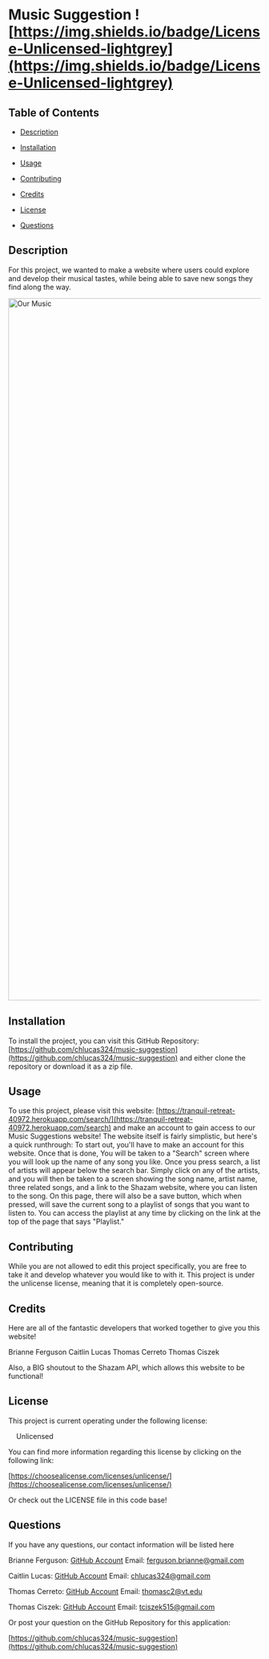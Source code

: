 # Music Suggestion ![https://img.shields.io/badge/License-Unlicensed-lightgrey](https://img.shields.io/badge/License-Unlicensed-lightgrey)

## Table of Contents

- [Description](#description)

- [Installation](#installation)

- [Usage](#usage)

- [Contributing](#contributing)

- [Credits](#credits)

- [License](#license)

- [Questions](#questions)


## Description

For this project, we wanted to make a website where users could explore and develop their musical tastes, while being able to save new songs they find along the way.

<img width="1399" alt="Our Music" src="https://user-images.githubusercontent.com/91441453/173255482-4f7d6c5f-5bb5-4c6c-9025-883bdc81828a.png">


## Installation

To install the project, you can visit this GitHub Repository: [https://github.com/chlucas324/music-suggestion](https://github.com/chlucas324/music-suggestion) and either clone the repository or download it as a zip file.


## Usage

To use this project, please visit this website: [https://tranquil-retreat-40972.herokuapp.com/search/](https://tranquil-retreat-40972.herokuapp.com/search) and make an account to gain access to our Music Suggestions website! The website itself is fairly simplistic, but here's a quick runthrough:
To start out, you'll have to make an account for this website. Once that is done, You will be taken to a "Search" screen where you will look up the name of any song you like. Once you press search, a list of artists will appear below the search bar. Simply click on any of the artists, and you will then be taken to a screen showing the song name, artist name, three related songs, and a link to the Shazam website, where you can listen to the song. On this page, there will also be a save button, which when pressed, will save the current song to a playlist of songs that you want to listen to. You can access the playlist at any time by clicking on the link at the top of the page that says "Playlist."


## Contributing

While you are not allowed to edit this project specifically, you are free to take it and develop whatever you would like to with it. This project is under the unlicense license, meaning that it is completely open-source.


## Credits

Here are all of the fantastic developers that worked together to give you this website!

Brianne Ferguson
Caitlin Lucas
Thomas Cerreto
Thomas Ciszek

Also, a BIG shoutout to the Shazam API, which allows this website to be functional!


## License

This project is current operating under the following license:

    Unlicensed

You can find more information regarding this license by clicking on the following link:

[https://choosealicense.com/licenses/unlicense/](https://choosealicense.com/licenses/unlicense/)

Or check out the LICENSE file in this code base!


## Questions

If you have any questions, our contact information will be listed here

Brianne Ferguson:
[GitHub Account](https://github.com/brianneferguson)
Email: [ferguson.brianne@gmail.com](mailto:ferguson.brianne@gmail.com)

Caitlin Lucas:
[GitHub Account](https://github.com/chlucas324)
Email: [chlucas324@gmail.com](mailto:chlucas324@gmail.com)

Thomas Cerreto:
[GitHub Account](https://github.com/ThomasCerr)
Email: [thomasc2@vt.edu](mailto:thomasc2@vt.edu)

Thomas Ciszek:
[GitHub Account](https://github.com/ThomasCsk)
Email: [tciszek515@gmail.com](mailto:tciszek515@gmail.com)
  

Or post your question on the GitHub Repository for this application:

[https://github.com/chlucas324/music-suggestion](https://github.com/chlucas324/music-suggestion)
